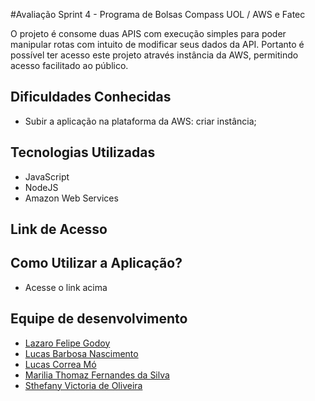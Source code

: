 #Avaliação Sprint 4 - Programa de Bolsas Compass UOL / AWS e Fatec

O  projeto é consome duas APIS com execução simples  para poder manipular rotas com  intuito de modificar seus dados  da API. Portanto é possível  ter acesso este  projeto através instância da AWS, permitindo acesso facilitado ao público.




## Dificuldades Conhecidas
 - Subir a aplicação na plataforma da AWS: criar instância;



## Tecnologias Utilizadas
 - JavaScript
 - NodeJS
 - Amazon Web Services

## Link de Acesso

 

## Como Utilizar a Aplicação?
- Acesse o link acima




## Equipe de desenvolvimento
- [Lazaro Felipe Godoy](https://github.com/LazaroFelipe)
- [Lucas Barbosa Nascimento](https://github.com/Lucasbnas435)
- [Lucas Correa Mó](https://github.com/LucasMo1)
- [Marilia Thomaz Fernandes da Silva](https://github.com/MariliaThomaz)
- [Sthefany Victoria de Oliveira](https://github.com/sthefanyoliver)

